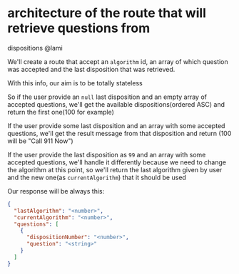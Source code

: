 # architecture of the route that will retrieve questions from
dispositions @lami

We'll create a route that accept an `algorithm` id, an array of which
question was accepted and the last disposition that was retrieved.

With this info, our aim is to be totally stateless

So if the user provide an `null` last disposition and an empty array of
accepted questions, we'll get the available dispositions(ordered ASC)
and return the first one(100 for example)

If the user provide some last disposition and an array with some accepted
questions, we'll get the result message from that disposition and return
(100 will be "Call 911 Now")

If the user provide the last disposition as `99` and an array with some accepted questions, we'll handle it differently because we need to change the algorithm at this point, so we'll return the last algorithm given by user and the new one(as `currentAlgorithm`) that it should be used

Our response will be always this:

```json
{
  "lastAlgorithm": "<number>",
  "currentAlgorithm": "<number>",
  "questions": [
    {
      "dispositionNumber": "<number>",
      "question": "<string>"
    }
  ]
}
```
